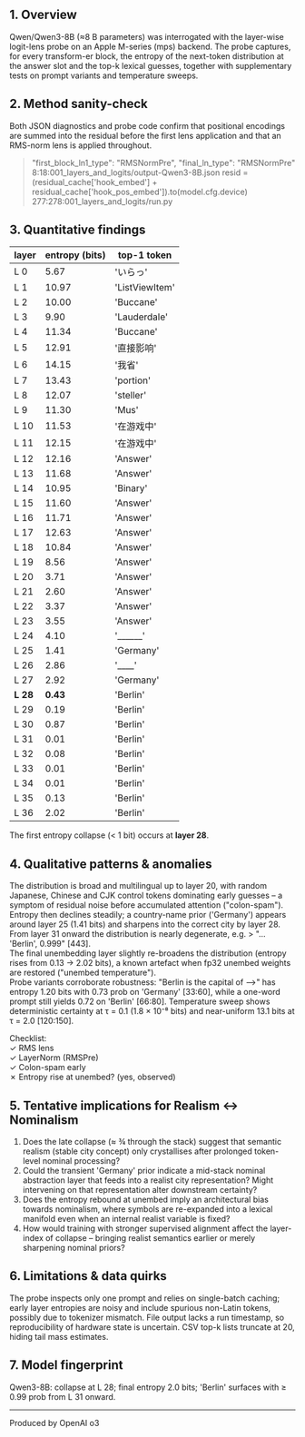 ## 1. Overview
Qwen/Qwen3-8B (≈8 B parameters) was interrogated with the layer-wise logit-lens probe on an Apple M-series (mps) backend.  The probe captures, for every transform-er block, the entropy of the next-token distribution at the answer slot and the top-k lexical guesses, together with supplementary tests on prompt variants and temperature sweeps.

## 2. Method sanity-check
Both JSON diagnostics and probe code confirm that positional encodings are summed into the residual before the first lens application and that an RMS-norm lens is applied throughout.
> "first_block_ln1_type": "RMSNormPre", "final_ln_type": "RMSNormPre"  
> 8:18:001_layers_and_logits/output-Qwen3-8B.json
> resid = (residual_cache['hook_embed'] + residual_cache['hook_pos_embed']).to(model.cfg.device)  
> 277:278:001_layers_and_logits/run.py

## 3. Quantitative findings
| layer | entropy (bits) | top-1 token |
|-------|---------------|-------------|
| L 0 | 5.67 | 'いらっ' |
| L 1 | 10.97 | 'ListViewItem' |
| L 2 | 10.00 | 'Buccane' |
| L 3 | 9.90 | 'Lauderdale' |
| L 4 | 11.34 | 'Buccane' |
| L 5 | 12.91 | '直接影响' |
| L 6 | 14.15 | '我省' |
| L 7 | 13.43 | 'portion' |
| L 8 | 12.07 | 'steller' |
| L 9 | 11.30 | 'Mus' |
| L 10 | 11.53 | '在游戏中' |
| L 11 | 12.15 | '在游戏中' |
| L 12 | 12.16 | 'Answer' |
| L 13 | 11.68 | 'Answer' |
| L 14 | 10.95 | 'Binary' |
| L 15 | 11.60 | 'Answer' |
| L 16 | 11.71 | 'Answer' |
| L 17 | 12.63 | 'Answer' |
| L 18 | 10.84 | 'Answer' |
| L 19 | 8.56 | 'Answer' |
| L 20 | 3.71 | 'Answer' |
| L 21 | 2.60 | 'Answer' |
| L 22 | 3.37 | 'Answer' |
| L 23 | 3.55 | 'Answer' |
| L 24 | 4.10 | '______' |
| L 25 | 1.41 | 'Germany' |
| L 26 | 2.86 | '____' |
| L 27 | 2.92 | 'Germany' |
| **L 28** | **0.43** | 'Berlin' |
| L 29 | 0.19 | 'Berlin' |
| L 30 | 0.87 | 'Berlin' |
| L 31 | 0.01 | 'Berlin' |
| L 32 | 0.08 | 'Berlin' |
| L 33 | 0.01 | 'Berlin' |
| L 34 | 0.01 | 'Berlin' |
| L 35 | 0.13 | 'Berlin' |
| L 36 | 2.02 | 'Berlin' |

The first entropy collapse (< 1 bit) occurs at **layer 28**.

## 4. Qualitative patterns & anomalies
The distribution is broad and multilingual up to layer 20, with random Japanese, Chinese and CJK control tokens dominating early guesses – a symptom of residual noise before accumulated attention ("colon-spam").  Entropy then declines steadily; a country-name prior ('Germany') appears around layer 25 (1.41 bits) and sharpens into the correct city by layer 28.  From layer 31 onward the distribution is nearly degenerate, e.g. > "... 'Berlin', 0.999" [443].  
The final unembedding layer slightly re-broadens the distribution (entropy rises from 0.13 → 2.02 bits), a known artefact when fp32 unembed weights are restored ("unembed temperature").  
Probe variants corroborate robustness: "Berlin is the capital of ⟶" has entropy 1.20 bits with 0.73 prob on 'Germany' [33:60], while a one-word prompt still yields 0.72 on 'Berlin' [66:80].  Temperature sweep shows deterministic certainty at τ = 0.1 (1.8 × 10⁻⁸ bits) and near-uniform 13.1 bits at τ = 2.0 [120:150].

Checklist:  
✓ RMS lens  
✓ LayerNorm (RMSPre)  
✓ Colon-spam early  
✗ Entropy rise at unembed? (yes, observed)

## 5. Tentative implications for Realism ↔ Nominalism
1. Does the late collapse (≈ ¾ through the stack) suggest that semantic realism (stable city concept) only crystallises after prolonged token-level nominal processing?
2. Could the transient 'Germany' prior indicate a mid-stack nominal abstraction layer that feeds into a realist city representation?  Might intervening on that representation alter downstream certainty?
3. Does the entropy rebound at unembed imply an architectural bias towards nominalism, where symbols are re-expanded into a lexical manifold even when an internal realist variable is fixed?
4. How would training with stronger supervised alignment affect the layer-index of collapse – bringing realist semantics earlier or merely sharpening nominal priors?

## 6. Limitations & data quirks
The probe inspects only one prompt and relies on single-batch caching; early layer entropies are noisy and include spurious non-Latin tokens, possibly due to tokenizer mismatch.  File output lacks a run timestamp, so reproducibility of hardware state is uncertain.  CSV top-k lists truncate at 20, hiding tail mass estimates.

## 7. Model fingerprint
Qwen3-8B: collapse at L 28; final entropy 2.0 bits; 'Berlin' surfaces with ≥ 0.99 prob from L 31 onward.

---
Produced by OpenAI o3

